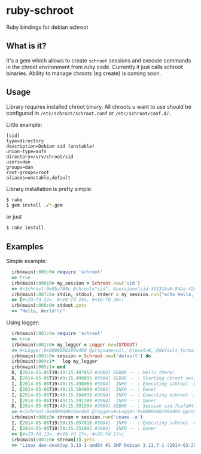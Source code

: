 ruby-schroot
============

Ruby bindings for debian schroot

What is it?
--------
It's a gem which allows to create `schroot` sessions and execute commands in the chroot environment from ruby code.
Currently it just calls schroot binaries.
Ability to manage chroots (eg create) is coming soon.

Usage
-------
Library requires installed chroot binary. All chroots u want to use should be configured in `/etc/schroot/schroot.conf` or `/etc/schroot/conf.d/`.

Little example:

    [sid]
    type=directory
    description=Debian sid (unstable)
    union-type=aufs
    directory=/srv/chroot/sid
    users=dan
    groups=dan
    root-groups=root
    aliases=unstable,default

Library installation is pretty simple:

```bash
$ rake
$ gem install ./*.gem
```
     
or just
```bash
$ rake install
```

Examples
------

Simple example:
     
```ruby
  irb(main):005:0> require 'schroot'
  => true
  irb(main):006:0> my_session = Schroot.new('sid')
  => #<Schroot:0x8ba789c @chroot="sid", @session="sid-19131ba0-84ba-42e5-a2fb-d2d375d61750", @location="/var/lib/schroot/mount/sid-19131ba0-84ba-42e5-a2fb-d2d375d61750">
  irb(main):007:0> stdin, stdout, stderr = my_session.run("echo Hello, World!")
  => [#<IO:fd 22>, #<IO:fd 24>, #<IO:fd 26>]
  irb(main):008:0> stdout.gets
  => "Hello, World!\n"
```
Using logger:

```ruby
  irb(main):001:0> require 'schroot'
  => true
  irb(main):002:0> my_logger = Logger.new(STDOUT)
  => #<Logger:0x0000000199b460 @progname=nil, @level=0, @default_formatter=#<Logger::Formatter:0x0000000199b438 @datetime_format=nil>, @formatter=nil, @logdev=#<Logger::LogDevice:0x0000000199b3c0 @shift_size=nil, @shift_age=nil, @filename=nil, @dev=#<IO:<STDOUT>>, @mutex=#<Logger::LogDevice::LogDeviceMutex:0x0000000199b370 @mon_owner=nil, @mon_count=0, @mon_mutex=#<Mutex:0x0000000199b2f8>>>>
  irb(main):003:0> session = Schroot.new('default') do
  irb(main):004:1*   log my_logger
  irb(main):005:1> end
  D, [2014-05-06T19:49:15.497952 #3084] DEBUG -- : Hello there!
  D, [2014-05-06T19:49:15.498035 #3084] DEBUG -- : Starting chroot session
  I, [2014-05-06T19:49:15.498069 #3084]  INFO -- : Executing schroot -b -c default
  I, [2014-05-06T19:49:15.584809 #3084]  INFO -- : Done!
  I, [2014-05-06T19:49:15.584939 #3084]  INFO -- : Executing schroot --location -c session:sid-7cefa94f-4bea-4d30-b4a9-d3008c255360
  I, [2014-05-06T19:49:15.591380 #3084]  INFO -- : Done!
  D, [2014-05-06T19:49:15.591504 #3084] DEBUG -- : Session sid-7cefa94f-4bea-4d30-b4a9-d3008c255360 with default started in /var/lib/schroot/mount/sid-7cefa94f-4bea-4d30-b4a9-d3008c255360
  => #<Schroot:0x000000019acda0 @logger=#<Logger:0x0000000199b460 @progname=nil, @level=0, @default_formatter=#<Logger::Formatter:0x0000000199b438 @datetime_format=nil>, @formatter=nil, @logdev=#<Logger::LogDevice:0x0000000199b3c0 @shift_size=nil, @shift_age=nil, @filename=nil, @dev=#<IO:<STDOUT>>, @mutex=#<Logger::LogDevice::LogDeviceMutex:0x0000000199b370 @mon_owner=nil, @mon_count=0, @mon_mutex=#<Mutex:0x0000000199b2f8>>>>, @chroot="default", @session="sid-7cefa94f-4bea-4d30-b4a9-d3008c255360", @location="/var/lib/schroot/mount/sid-7cefa94f-4bea-4d30-b4a9-d3008c255360">
  irb(main):006:0> stream = session.run('uname -a')
  I, [2014-05-06T19:50:35.057816 #3084]  INFO -- : Executing schroot -r -c sid-7cefa94f-4bea-4d30-b4a9-d3008c255360 -- uname -a
  I, [2014-05-06T19:50:35.251893 #3084]  INFO -- : Done!
  => [#<IO:fd 13>, #<IO:fd 15>, #<IO:fd 17>]
  irb(main):007:0> stream[1].gets
  => "Linux dan-desktop 3.13-1-amd64 #1 SMP Debian 3.13.7-1 (2014-03-25) x86_64 GNU/Linux\n"
```

